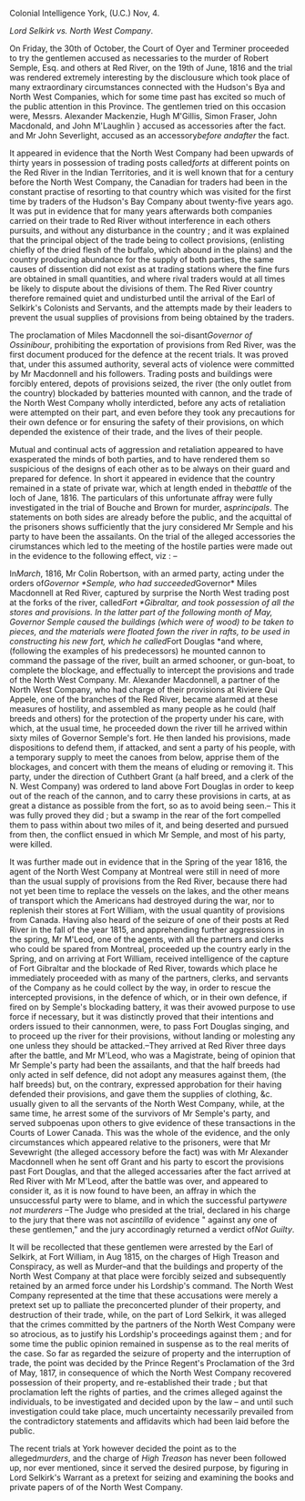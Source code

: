Colonial Intelligence York, (U.C.) Nov, 4.*Lord Selkirk vs. North West Company*.On Friday, the 30th of October, the Court of Oyer and Terminer proceeded to try the gentlemen accused as necessaries to the murder of Robert Semple, Esq. and others at Red River, on the 19th of June, 1816 and the trial was rendered extremely interesting by the disclousure which took place of many extraordinary circumstances connected with the Hudson's Bya and North West Companies, which for some time past has excited so much of the public attention in this Province. The gentlemen tried on this occasion were, Messrs. Alexander Mackenzie, Hugh M'Gillis, Simon Fraser, John Macdonald, and John M'Laughlin } accused as accessories after the fact. and Mr John Severlight, accused as an accessory*before *and*after*  the fact.It appeared in evidence that the North West Company had been upwards of thirty years in possession of trading posts called*forts*  at different points on the Red River in the Indian Territories, and it is well known that for a century before the North West Company, the Canadian for traders had been in the constant practise of resorting to that country which was visited for the first time by traders of the Hudson's Bay Company about twenty-five years ago. It was put in evidence that for many years afterwards both companies carried on their trade to Red River without interference in each others pursuits, and without any disturbance in the country ; and it was explained that the principal object of the trade being to collect provisions, (enlisting chiefly of the dried flesh of the buffalo, which abound in the plains) and the country producing abundance for the supply of both parties, the same causes of dissention did not exist as at trading stations where the fine furs are obtained in small quantities, and where rival traders would at all times be likely to dispute about the divisions of them. The Red River country therefore remained quiet and undisturbed until the arrival of the Earl of Selkirk's Colonists and Servants, and the attempts made by their leaders to prevent the usual supplies of provisions from being obtained by the traders.The proclamation of Miles Macdonnell the soi-disant*Governor of Ossinibour*, prohibiting the exportation of provisions from Red River, was the first document produced for the defence at the recent trials. It was proved that, under this assumed authority, several acts of violence were committed by Mr Macdonnell and his followers. Trading posts and buildings were forcibly entered, depots of provisions seized, the river (the only outlet from the country) blockaded by batteries mounted with cannon, and the trade of the North West Company wholly interdicted, before any acts of retaliation were attempted on their part, and even before they took any precautions for their own defence or for ensuring the safety of their provisions, on which depended the existence of their trade, and the lives of their people.Mutual and continual acts of aggression and retaliation appeared to have exasperated the minds of both parties, and to have rendered them so suspicious of the designs of each other as to be always on their guard and prepared for defence. In short it appeared in evidence that the country remained in a state of private war, which at length ended in the*battle*  of the loch of Jane, 1816. The particulars of this unfortunate affray were fully investigated in the trial of Bouche and Brown for murder, as*principals*. The statements on both sides are already before the public, and the acquittal of the prisoners shows sufficiently that the jury considered Mr Semple and his party to have been the assailants. On the trial of the alleged accessories the cirumstances which led to the meeting of the hostile parties were made out in the evidence to the following effect, viz : –In*March*, 1816, Mr Colin Robertson, with an armed party, acting under the orders of*Governor **Semple*, who had succeeded*Governor*  Miles Macdonnell at Red River, captured by surprise the North West trading post at the forks of the river, called*Fort **Gibraltar*, and took possession of all the stores and provisions. In the latter part of the following month of May, Governor Semple caused the buildings (which were of wood) to be taken to pieces, and the materials were floated fown the river in rafts, to be used in constructing his new fort, which he called*Fort Douglas *and where, (following the examples of his predecessors) he mounted cannon to command the passage of the river, built an armed schooner, or gun-boat, to complete the blockage, and effectually to intercept the provisions and trade of the North West Company. Mr. Alexander Macdonnell, a partner of the North West Company, who had charge of their provisions at Riviere Qui Appele, one of the branches of the Red River, became alarmed at these measures of hostility, and assembled as many people as he could (half breeds and others) for the protection of the property under his care, with which, at the usual time, he proceeded down the river till he arrived within sixty miles of Governor Semple's fort. He then landed his provisions, made dispositions to defend them, if attacked, and sent a party of his people, with a temporary supply to meet the canoes from below, apprise them of the blockages, and concert with them the means of eluding or removing it. This party, under the direction of Cuthbert Grant (a half breed, and a clerk of the N. West Company) was ordered to land above Fort Douglas in order to keep out of the reach of the cannon, and to carry these provisions in carts, at as great a distance as possible from the fort, so as to avoid being seen.– This it was fully proved they did ; but a swamp in the rear of the fort compelled them to pass within about two miles of it, and being deserted and pursued from then, the conflict ensued in which Mr Semple, and most of his party, were killed.It was further made out in evidence that in the Spring of the year 1816, the agent of the North West Company at Montreal were still in need of more than the usual supply of provisions from the Red River, because there had not yet been time to replace the vessels on the lakes, and the other means of transport which the Americans had destroyed during the war, nor to replenish their stores at Fort William, with the usual quantity of provisions from Canada. Having also heard of the seizure of one of their posts at Red River in the fall of the year 1815, and apprehending further aggressions in the spring, Mr M'Leod, one of the agents, with all the partners and clerks who could be spared from Montreal, proceeded up the country early in the Spring, and on arriving at Fort William, received intelligence of the capture of Fort Gibraltar and the blockade of Red River, towards which place he immediately proceeded with as many of the partners, clerks, and servants of the Company as he could collect by the way, in order to rescue the intercepted provisions, in the defence of which, or in their own defence, if fired on by Semple's blockading battery, it was their avowed purpose to use force if necessary, but it was distinctly proved that their intentions and orders issued to their cannonmen, were, to pass Fort Douglas singing, and to proceed up the river for their provisions, without landing or molesting any one unless they should be attacked.–They arrived at Red River three days after the battle, and Mr M'Leod, who was a Magistrate, being of opinion that Mr Semple's party had been the assailants, and that the half breeds had only acted in self defence, did not adopt any measures against them, (the half breeds) but, on the contrary, expressed approbation for their having defended their provisions, and gave them the supplies of clothing, &c. usually given to all the servants of the North West Company, while, at the same time, he arrest some of the survivors of Mr Semple's party, and served subpoenas upon others to give evidence of these transactions in the Courts of Lower Canada. This was the whole of the evidence, and the only circumstances which appeared relative to the prisoners, were that Mr Sevewright (the alleged accessory before the fact) was with Mr Alexander Macdonnell when he sent off Grant and his party to escort the provisions past Fort Douglas, and that the alleged accessaries after the fact arrived at Red River with Mr M'Leod, after the battle was over, and appeared to consider it, as it is now found to have been, an affray in which the unsuccessful party were to blame, and in which the successful party*were not murderers* –The Judge who presided at the trial, declared in his charge to the jury that there was not a*scintilla*  of evidence " against any one of these gentlemen," and the jury accordinagly returned a verdict of*Not Guilty*.It will be recollected that these gentlemen were arrested by the Earl of Selkirk, at Fort William, in Aug 1815, on the charges of High Treason and Conspiracy, as well as Murder–and that the buildings and property of the North West Company at that place were forcibly seized and subsequently retained by an armed force under his Lordship's command. The North West Company represented at the time that these accusations were merely a pretext set up to palliate the preconcerted plunder of their property, and destruction of their trade, while, on the part of Lord Selkirk, it was alleged that the crimes committed by the partners of the North West Company were so atrocious, as to justify his Lordship's proceedings against them ; and for some time the public opinion remained in suspense as to the real merits of the case. So far as regarded the seizure of property and the interruption of trade, the point was decided by the Prince Regent's Proclamation of the 3rd of May, 1817, in consequence of which the North West Company recovered possession of their property, and re-established their trade ; but that proclamation left the rights of parties, and the crimes alleged against the individuals, to be investigated and decided upon by the law – and until such investigation could take place, much uncertainty necessarily prevailed from the contradictory statements and affidavits which had been laid before the public.The recent trials at York however decided the point as to the alleged*murders*, and the charge of *High Treason*  has never been followed up, nor ever mentioned, since it served the desired purpose, by figuring in Lord Selkirk's Warrant as a pretext for seizing and examining the books and private papers of of the North West Company.